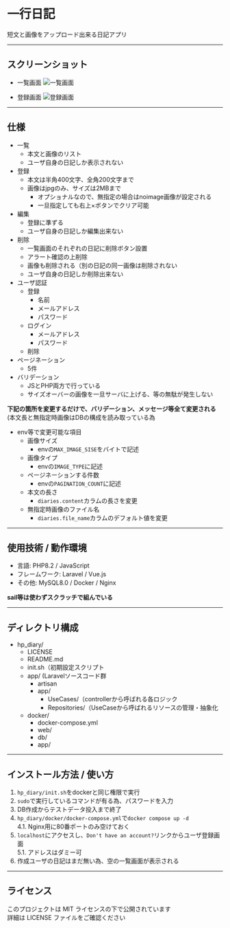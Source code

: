 # 一行日記

短文と画像をアップロード出来る日記アプリ

---

## スクリーンショット
- 一覧画面
![一覧画面](https://github.com/user-attachments/assets/f795e860-5376-4403-9a8b-59f4bb921870)

- 登録画面
![登録画面](https://github.com/user-attachments/assets/6f1b0a01-3914-4738-98ee-bd7a28005076)

---

## 仕様

- 一覧
  - 本文と画像のリスト
  - ユーザ自身の日記しか表示されない
- 登録
  - 本文は半角400文字、全角200文字まで
  - 画像はjpgのみ、サイズは2MBまで
    - オプショナルなので、無指定の場合はnoimage画像が設定される
    - 一旦指定しても右上×ボタンでクリア可能
- 編集
  - 登録に準ずる
  - ユーザ自身の日記しか編集出来ない
- 削除
  - 一覧画面のそれぞれの日記に削除ボタン設置
  - アラート確認の上削除
  - 画像も削除される（別の日記の同一画像は削除されない
  - ユーザ自身の日記しか削除出来ない
- ユーザ認証
  - 登録
    - 名前
    - メールアドレス
    - パスワード
  - ログイン
    - メールアドレス
    - パスワード
  - 削除
- ページネーション
  - 5件
- バリデーション
  - JSとPHP両方で行っている
  - サイズオーバーの画像を一旦サーバに上げる、等の無駄が発生しない

**下記の箇所を変更するだけで、バリデーション、メッセージ等全て変更される**  
(本文長と無指定時画像はDBの構成を読み取っている為
- env等で変更可能な項目
  - 画像サイズ
    - envの`MAX_IMAGE_SISE`をバイトで記述
  - 画像タイプ
    - envの`IMAGE_TYPE`に記述
  - ページネーションする件数
    - envの`PAGINATION_COUNT`に記述
  - 本文の長さ
    - `diaries.content`カラムの長さを変更
  - 無指定時画像のファイル名
    - `diaries.file_name`カラムのデフォルト値を変更

---

## 使用技術 / 動作環境

- 言語: PHP8.2 / JavaScript
- フレームワーク:  Laravel / Vue.js 
- その他: MySQL8.0 / Docker / Nginx

**sail等は使わずスクラッチで組んでいる**

---

## ディレクトリ構成

- hp_diary/
  - LICENSE
  - README.md
  - init.sh（初期設定スクリプト
  - app/ (Laravelソースコード群
    - artisan
    - app/
      - UseCases/（controllerから呼ばれる各ロジック
      - Repositories/（UseCaseから呼ばれるリソースの管理・抽象化
  - docker/
    - docker-compose.yml
    - web/
    - db/
    - app/

---
## インストール方法 / 使い方

1. `hp_diary/init.sh`をdockerと同じ権限で実行
1. `sudo`で実行しているコマンドが有る為、パスワードを入力
1. DB作成からテストデータ投入まで終了
1. `hp_diary/docker/docker-compose.yml`で`docker compose up -d`  
  4.1. Nginx用に80番ポートのみ空けておく
1. `localhost`にアクセスし、`Don't have an account?`リンクからユーザ登録画面  
  5.1. アドレスはダミー可
1. 作成ユーザの日記はまだ無い為、空の一覧画面が表示される

---
## ライセンス

このプロジェクトは MIT ライセンスの下で公開されています  
詳細は LICENSE ファイルをご確認ください

